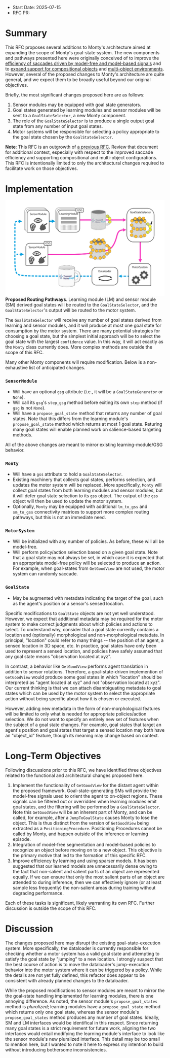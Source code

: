 - Start Date: 2025-07-15
- RFC PR: 

# Summary
This RFC proposes several additions to Monty's architecture aimed at expanding the scope of Monty's goal-state system. The new components and pathways presented here were originally conceived of to improve the [efficiency of saccades driven by model-free and model-based signals](https://thousandbrainsproject.readme.io/docs/implement-efficient-saccades-driven-by-model-free-and-model-based-signals) and to [expand support for compositional objects](https://thousandbrainsproject.readme.io/docs/short-term-goals) and [multi-object environments](https://thousandbrainsproject.readme.io/docs/model-based-policy-to-recognize-an-object-before-moving-onto-a-new-object). However, several of the proposed changes to Monty's architecture are quite general, and we expect them to be broadly useful beyond our original objectives.

Briefly, the most significant changes proposed here are as follows:
 1. Sensor modules may be equipped with goal state generators.
 2. Goal states generated by learning modules and sensor modules will be sent to a `GoalStateSelector`, a new Monty component.
 3. The role of the `GoalStateSelector` is to produce a single output goal state from any number of input goal states.
 4. Motor systems will be responsible for selecting a policy appropriate to the goal state chosen by the `GoalStateSelector`.
 
**Note**: This RFC is an outgrowth of [a previous RFC](https://github.com/thousandbrainsproject/tbp.monty/pull/328). Review that document for additional context, especially with respect to the improved saccade efficiency and supporting compositional and multi-object configurations. This RFC is intentionally limited to only the architectural changes required to facilitate work on those objectives.

# Implementation

![Information Flow](extended_goal_state_functionality/architecture_overview.png)
**Proposed Routing Pathways**. Learning module (LM) and sensor module (SM) derived goal states will be routed to the `GoalStateSelector`, and the `GoalStateSelector`'s output will be routed to the motor system.

The `GoalStateSelector` will receive any number of goal states derived from learning and sensor modules, and it will produce at most one goal state for consumption by the motor system. There are many potential strategies for choosing a goal state, but the simplest initial approach will be to select the goal state with the largest `confidence` value. In this way, it will act exactly as the `Monty` class currently does. More complex methods are outside the scope of this RFC.

Many other Monty components will require modification. Below is a non-exhaustive list of anticipated changes.

### `SensorModule`
 - Will have an optional `gsg` attribute (i.e., it will be a `GoalStateGenerator` or `None`).
 - Will call its `gsg`'s `step_gsg` method before exiting its own `step` method (if `gsg` is not `None`).
 - Will have a `propose_goal_state` method that returns any number of goal states. Note that this differs from the learning module's `propose_goal_state` method which returns at most 1 goal state. Returing many goal states will enable planned work on salience-based targeting methods.

All of the above changes are meant to mirror existing learning-module/GSG behavior.

### `Monty`
 - Will have a `gss` attribute to hold a `GoalStateSelector`.
 - Existing machinery that collects goal states, performs selection, and updates the motor system will be replaced. More specifically, `Monty` will collect goal states from both learning modules and sensor modules, but it will defer goal state selection to its `gss` object. The output of the `gss` object will then be used to update the motor system.
 - Optionally, `Monty` may be equipped with additional `lm_to_gss` and `sm_to_gss` connectivity matrices to support more complex routing pathways, but this is not an immediate need.

### `MotorSystem`
 - Will be initialized with any number of policies. As before, these will all be model-free.
 - Will perform policy/action selection based on a given goal state. Note that a goal state may not always be set, in which case it is expected that an appropriate model-free policy will be selected to produce an action. For example, when goal-states from `GetGoodView` are not used, the motor system can randomly saccade.

### `GoalState`
 - May be augmented with metadata indicating the target of the goal, such as the agent's position or a sensor's sensed location.

Specific modifications to `GoalState` objects are not yet well understood. However, we expect that additional metadata may be required for the motor system to make correct judgments about which policies and actions to select. To understand why, consider that a goal state currently contains a location and (optionally) morphological and non-morphological metadata. In principal, "location" could refer to many things -- the position of an agent, a sensed location in 3D space, etc. In practice, goal states have only been used to represent a sensed location, and policies have safely assumed that any goal state means "observation located at xyz".

In contrast, a behavior like `GetGoodView` performs agent translation in addition to sensor rotations. Therefore, a goal-state-driven implemention of `GetGoodView` would produce some goal states in which "location" should be interpreted as "agent located at xyz" and not "observation located at xyz". Our current thinking is that we can attach disambiguating metadata to goal states which can be used by the motor system to select the appropriate action without being specific about how it is chosen or executed.

However, adding new metadata in the form of non-morphological features will be limited to only what is needed for appropriate policies/action selection. We do not want to specify an entirely new set of features when the subject of a goal state changes. For example, goal states that target an agent's position and goal states that target a sensed location may both have an "object_id" feature, though its meaning may change based on context.

# Long-Term Objectives

Following discussions prior to this RFC, we have identified three objectives related to the functional and architectural changes proposed here.

  1. Implement the functionality of `GetGoodView` for the distant agent within the proposed framework. Goal-state-generating SMs will provide the model-free signals used to orient the agent to on-object regions. These signals can be filtered out or overridden when learning modules emit goal states, and the filtering will be performed by a `GoalStateSelector`. Note this `GetGoodView` will be an inherent part of Monty, and can be called, for example, after a `JumpToGoalState` causes Monty to lose the object. This is thus distinct from the version of `GetGoodView` being extracted as a `PositioningProcedure`. Positioning Procedures cannot be called by Monty, and happen outside of the inference or learning episode. 
  2. Integration of model-free segmentation and model-based policies to recognize an object before moving on to a new object. This objective is the primary motive that led to the formation of this specific RFC.
  3. Improve efficiency by learning and using sparser models. It has been suggested that our learned models are unnecessarily dense owing to the fact that non-salient and salient parts of an object are represented equally. If we can ensure that only the most salient parts of an object are attended to during inference, then we can effectively ignore (or at least sample less frequently) the non-salient areas during training without degrading performance.

Each of these tasks is significant, likely warranting its own RFC. Further discussion is outside the scope of this RFC.

# Discussion

The changes proposed here may disrupt the existing goal-state-execution system. More specifically, the dataloader is currently responsible for checking whether a motor system has a valid goal state and attempting to satisfy the goal state by "jumping" to a new location. I strongly suspect that the best course of action is to move the dataloader's jump-execution behavior into the motor system where it can be triggered by a policy. While the details are not yet fully defined, this refactor does appear to be consistent with already planned changes to the dataloader.

While the proposed modifications to sensor modules are meant to mirror the the goal-state handling implemented for learning modules, there is one annoying difference. As noted, the sensor module's `propose_goal_states` method is *pluralized*; learning modules have a `propose_goal_state` method which returns only one goal state, whereas the sensor module's `propose_goal_states` method produces any number of goal states. Ideally, SM and LM interfaces would be identifical in this respect. Since returning many goal states is a strict requirement for future work, aligning the two interfaces would entail modifying the learning module's interface to look like the sensor module's new pluralized interface. This detail may be too small to mention here, but I wanted to note it here to express my intention to build without introducing bothersome inconsistencies.
